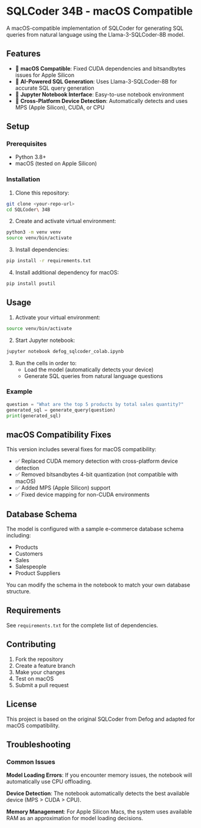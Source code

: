 # SQLCoder 34B - macOS Compatible

A macOS-compatible implementation of SQLCoder for generating SQL queries from natural language using the Llama-3-SQLCoder-8B model.

## Features

- 🔧 **macOS Compatible**: Fixed CUDA dependencies and bitsandbytes issues for Apple Silicon
- 🧠 **AI-Powered SQL Generation**: Uses Llama-3-SQLCoder-8B for accurate SQL query generation
- 📝 **Jupyter Notebook Interface**: Easy-to-use notebook environment
- 🚀 **Cross-Platform Device Detection**: Automatically detects and uses MPS (Apple Silicon), CUDA, or CPU

## Setup

### Prerequisites

- Python 3.8+
- macOS (tested on Apple Silicon)

### Installation

1. Clone this repository:
```bash
git clone <your-repo-url>
cd SQLCoder\ 34B
```

2. Create and activate virtual environment:
```bash
python3 -m venv venv
source venv/bin/activate
```

3. Install dependencies:
```bash
pip install -r requirements.txt
```

4. Install additional dependency for macOS:
```bash
pip install psutil
```

## Usage

1. Activate your virtual environment:
```bash
source venv/bin/activate
```

2. Start Jupyter notebook:
```bash
jupyter notebook defog_sqlcoder_colab.ipynb
```

3. Run the cells in order to:
   - Load the model (automatically detects your device)
   - Generate SQL queries from natural language questions

### Example

```python
question = "What are the top 5 products by total sales quantity?"
generated_sql = generate_query(question)
print(generated_sql)
```

## macOS Compatibility Fixes

This version includes several fixes for macOS compatibility:

- ✅ Replaced CUDA memory detection with cross-platform device detection
- ✅ Removed bitsandbytes 4-bit quantization (not compatible with macOS)
- ✅ Added MPS (Apple Silicon) support
- ✅ Fixed device mapping for non-CUDA environments

## Database Schema

The model is configured with a sample e-commerce database schema including:
- Products
- Customers  
- Sales
- Salespeople
- Product Suppliers

You can modify the schema in the notebook to match your own database structure.

## Requirements

See `requirements.txt` for the complete list of dependencies.

## Contributing

1. Fork the repository
2. Create a feature branch
3. Make your changes
4. Test on macOS
5. Submit a pull request

## License

This project is based on the original SQLCoder from Defog and adapted for macOS compatibility.

## Troubleshooting

### Common Issues

**Model Loading Errors**: If you encounter memory issues, the notebook will automatically use CPU offloading.

**Device Detection**: The notebook automatically detects the best available device (MPS > CUDA > CPU).

**Memory Management**: For Apple Silicon Macs, the system uses available RAM as an approximation for model loading decisions. 